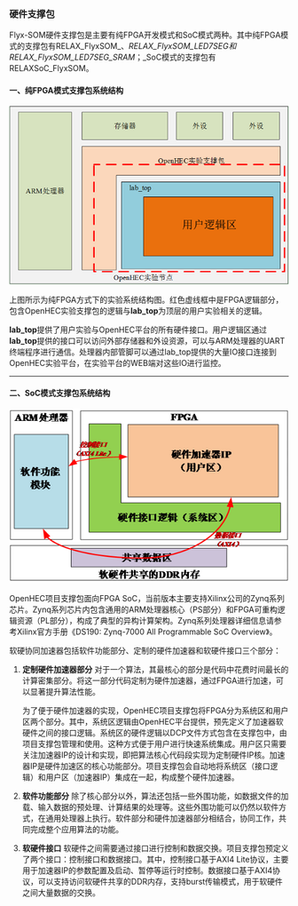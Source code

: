 

### 硬件支撑包

Flyx-SOM硬件支撑包是主要有纯FPGA开发模式和SoC模式两种。其中纯FPGA模式的支撑包有RELAX\_FlyxSOM_、_RELAX\_FlyxSOM\_LED7SEG和RELAX\_FlyxSOM\_LED7SEG\_SRAM_；_SoC模式的支撑包有RELAXSoC\_FlyxSOM。

#### 一、纯FPGA模式支撑包系统结构

![](/assets/bc8467f329ecc5c4029b8af261be114b.png)

上图所示为纯FPGA方式下的实验系统结构图。红色虚线框中是FPGA逻辑部分，包含OpenHEC实验支撑包的逻辑与**lab\_top**为顶层的用户实验相关的逻辑。

**lab\_top**提供了用户实验与OpenHEC平台的所有硬件接口。用户逻辑区通过**lab\_top**提供的接口可以访问外部存储器和外设资源，可以与ARM处理器的UART终端程序进行通信。处理器内部管脚可以通过lab\_top提供的大量IO接口连接到OpenHEC实验平台，在实验平台的WEB端对这些IO进行监控。

---

#### 二、SoC模式支撑包系统结构

![](/assets/37d3795ddcb39a1bc40b332c11c0b931.png)

OpenHEC项目支撑包面向FPGA SoC，当前版本主要支持Xilinx公司的Zynq系列芯片。Zynq系列芯片内包含通用的ARM处理器核心（PS部分）和FPGA可重构逻辑资源（PL部分），构成了典型的异构计算架构。Zynq系列处理器详细信息请参考Xilinx官方手册《DS190: Zynq-7000 All Programmable SoC Overview》。

软硬协同加速器包括软件功能部分、定制的硬件加速器和软硬件接口三个部分：

1. **定制硬件加速器部分**
   对于一个算法，其最核心的部分是代码中花费时间最长的计算密集部分。将这一部分代码定制为硬件加速器，通过FPGA进行加速，可以显著提升算法性能。


   为了便于硬件加速器的实现，OpenHEC项目支撑包将FPGA分为系统区和用户区两个部分。其中，系统区逻辑由OpenHEC平台提供，预先定义了加速器软硬件之间的接口逻辑。系统区的硬件逻辑以DCP文件方式包含在支撑包中，由项目支撑包管理和使用。这种方式便于用户进行快速系统集成。用户区只需要关注加速器IP的设计和实现，即把算法核心代码段实现为定制硬件IP核。加速器IP是硬件加速区的核心功能部分。项目支撑包会自动地将系统区（接口逻辑）和用户区（加速器IP）集成在一起，构成整个硬件加速器。

2. **软件功能部分**
   除了核心部分以外，算法还包括一些外围功能，如数据文件的加载、输入数据的预处理、计算结果的处理等。这些外围功能可以仍然以软件方式，在通用处理器上执行。软件部分和硬件加速器部分相结合，协同工作，共同完成整个应用算法的功能。

3. **软硬件接口**
   软硬件之间需要通过接口进行控制和数据交换。项目支撑包预定义了两个接口：控制接口和数据接口。其中，控制接口基于AXI4 Lite协议，主要用于加速器IP的参数配置及启动、暂停等运行时控制。数据接口基于AXI4协议，可以支持访问软硬件共享的DDR内存，支持burst传输模式，用于软硬件之间大量数据的交换。



